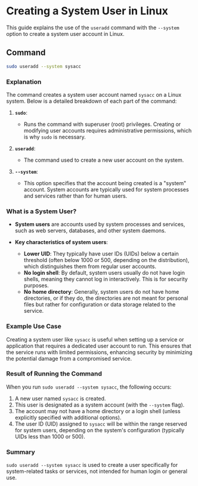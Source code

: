 # Creating a System User in Linux

This guide explains the use of the `useradd` command with the `--system` option to create a system user account in Linux.

## Command

```bash
sudo useradd --system sysacc
```

### Explanation

The command creates a system user account named `sysacc` on a Linux system. Below is a detailed breakdown of each part of the command:

1. **`sudo`**:

   - Runs the command with superuser (root) privileges. Creating or modifying user accounts requires administrative permissions, which is why `sudo` is necessary.

2. **`useradd`**:

   - The command used to create a new user account on the system.

3. **`--system`**:
   - This option specifies that the account being created is a "system" account. System accounts are typically used for system processes and services rather than for human users.

### What is a System User?

- **System users** are accounts used by system processes and services, such as web servers, databases, and other system daemons.

- **Key characteristics of system users**:
  - **Lower UID**: They typically have user IDs (UIDs) below a certain threshold (often below 1000 or 500, depending on the distribution), which distinguishes them from regular user accounts.
  - **No login shell**: By default, system users usually do not have login shells, meaning they cannot log in interactively. This is for security purposes.
  - **No home directory**: Generally, system users do not have home directories, or if they do, the directories are not meant for personal files but rather for configuration or data storage related to the service.

### Example Use Case

Creating a system user like `sysacc` is useful when setting up a service or application that requires a dedicated user account to run. This ensures that the service runs with limited permissions, enhancing security by minimizing the potential damage from a compromised service.

### Result of Running the Command

When you run `sudo useradd --system sysacc`, the following occurs:

1. A new user named `sysacc` is created.
2. This user is designated as a system account (with the `--system` flag).
3. The account may not have a home directory or a login shell (unless explicitly specified with additional options).
4. The user ID (UID) assigned to `sysacc` will be within the range reserved for system users, depending on the system's configuration (typically UIDs less than 1000 or 500).

### Summary

`sudo useradd --system sysacc` is used to create a user specifically for system-related tasks or services, not intended for human login or general use.
